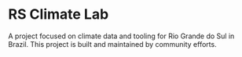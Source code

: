 # RS Climate Lab
A project focused on climate data and tooling for Rio Grande do Sul in Brazil. This project is built and maintained by community efforts.